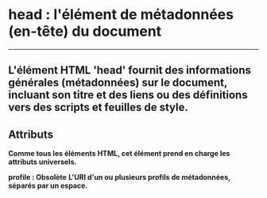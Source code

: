 # **head : l'élément de métadonnées (en-tête) du document**
---

**L'élément HTML 'head' fournit des informations générales (métadonnées) sur le document, incluant son titre et des liens ou des définitions vers des scripts et feuilles de style.**
---

## **Attributs**
**Comme tous les éléments HTML, cet élément prend en charge les attributs universels.**

**profile : Obsolète**
**L'URI d'un ou plusieurs profils de métadonnées, séparés par un espace.**